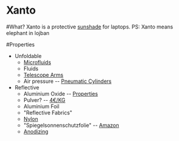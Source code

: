 Xanto
=====

#What?
Xanto is a protective [sunshade](https://en.wikipedia.org/wiki/Sunshade) for laptops.
PS: Xanto means elephant in lojban

#Properties

* Unfoldable
  - [Microfluids](https://en.wikipedia.org/wiki/Microfluidics)
  - Fluids
  - [Telescope Arms](https://en.wikipedia.org/wiki/Telescopic_cylinder)
  - Air pressure -- [Pneumatic Cylinders](https://en.wikipedia.org/wiki/Pneumatic_cylinder)
* Reflective
  - Aluminium Oxide -- [Properties](http://webbook.nist.gov/cgi/cbook.cgi?ID=C1344281&Type=THZ-IR-SPEC&Index=0)
   - Pulver? -- [4€/KG](http://www.ebay.at/itm/SANDSTRAHL-PULVER-SANDSTRAHLGUT-SAND-STRAHL-PULVER-ALUMINIUM-OXID-SANDSTRAHLER-/360548889399?pt=DE_Baby_Kind_Baby_T%C3%BCr_Treppenschutz&hash=item53f2637337)
  - Aluminium Foil
  - "Reflective Fabrics"
   - [Nylon](http://www.ahh.biz/fabric/specialized/metallic_mirror_finish_nylon_ripstop.php)
   - "Spiegelsonnenschutzfolie" -- [Amazon](http://www.amazon.de/dp/B004Q90SV2)
   - [Anodizing](https://en.wikipedia.org/wiki/Anodizing)
